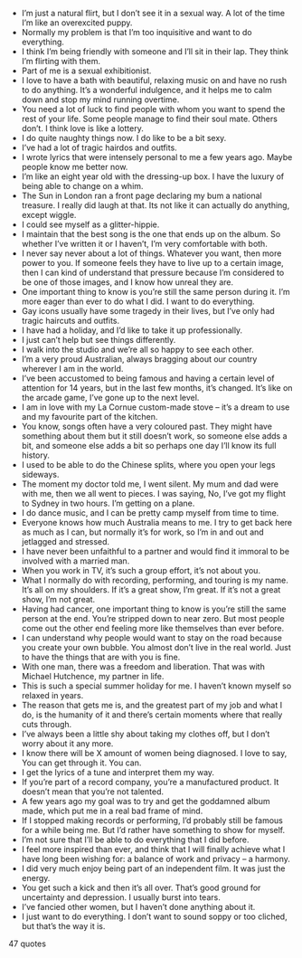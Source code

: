  - I’m just a natural flirt, but I don’t see it in a sexual way. A lot of the time I’m like an overexcited puppy.
 - Normally my problem is that I’m too inquisitive and want to do everything.
 - I think I’m being friendly with someone and I’ll sit in their lap. They think I’m flirting with them.
 - Part of me is a sexual exhibitionist.
 - I love to have a bath with beautiful, relaxing music on and have no rush to do anything. It’s a wonderful indulgence, and it helps me to calm down and stop my mind running overtime.
 - You need a lot of luck to find people with whom you want to spend the rest of your life. Some people manage to find their soul mate. Others don’t. I think love is like a lottery.
 - I do quite naughty things now. I do like to be a bit sexy.
 - I’ve had a lot of tragic hairdos and outfits.
 - I wrote lyrics that were intensely personal to me a few years ago. Maybe people know me better now.
 - I’m like an eight year old with the dressing-up box. I have the luxury of being able to change on a whim.
 - The Sun in London ran a front page declaring my bum a national treasure. I really did laugh at that. Its not like it can actually do anything, except wiggle.
 - I could see myself as a glitter-hippie.
 - I maintain that the best song is the one that ends up on the album. So whether I’ve written it or I haven’t, I’m very comfortable with both.
 - I never say never about a lot of things. Whatever you want, then more power to you. If someone feels they have to live up to a certain image, then I can kind of understand that pressure because I’m considered to be one of those images, and I know how unreal they are.
 - One important thing to know is you’re still the same person during it. I’m more eager than ever to do what I did. I want to do everything.
 - Gay icons usually have some tragedy in their lives, but I’ve only had tragic haircuts and outfits.
 - I have had a holiday, and I’d like to take it up professionally.
 - I just can’t help but see things differently.
 - I walk into the studio and we’re all so happy to see each other.
 - I’m a very proud Australian, always bragging about our country wherever I am in the world.
 - I’ve been accustomed to being famous and having a certain level of attention for 14 years, but in the last few months, it’s changed. It’s like on the arcade game, I’ve gone up to the next level.
 - I am in love with my La Cornue custom-made stove – it’s a dream to use and my favourite part of the kitchen.
 - You know, songs often have a very coloured past. They might have something about them but it still doesn’t work, so someone else adds a bit, and someone else adds a bit so perhaps one day I’ll know its full history.
 - I used to be able to do the Chinese splits, where you open your legs sideways.
 - The moment my doctor told me, I went silent. My mum and dad were with me, then we all went to pieces. I was saying, No, I’ve got my flight to Sydney in two hours. I’m getting on a plane.
 - I do dance music, and I can be pretty camp myself from time to time.
 - Everyone knows how much Australia means to me. I try to get back here as much as I can, but normally it’s for work, so I’m in and out and jetlagged and stressed.
 - I have never been unfaithful to a partner and would find it immoral to be involved with a married man.
 - When you work in TV, it’s such a group effort, it’s not about you.
 - What I normally do with recording, performing, and touring is my name. It’s all on my shoulders. If it’s a great show, I’m great. If it’s not a great show, I’m not great.
 - Having had cancer, one important thing to know is you’re still the same person at the end. You’re stripped down to near zero. But most people come out the other end feeling more like themselves than ever before.
 - I can understand why people would want to stay on the road because you create your own bubble. You almost don’t live in the real world. Just to have the things that are with you is fine.
 - With one man, there was a freedom and liberation. That was with Michael Hutchence, my partner in life.
 - This is such a special summer holiday for me. I haven’t known myself so relaxed in years.
 - The reason that gets me is, and the greatest part of my job and what I do, is the humanity of it and there’s certain moments where that really cuts through.
 - I’ve always been a little shy about taking my clothes off, but I don’t worry about it any more.
 - I know there will be X amount of women being diagnosed. I love to say, You can get through it. You can.
 - I get the lyrics of a tune and interpret them my way.
 - If you’re part of a record company, you’re a manufactured product. It doesn’t mean that you’re not talented.
 - A few years ago my goal was to try and get the goddamned album made, which put me in a real bad frame of mind.
 - If I stopped making records or performing, I’d probably still be famous for a while being me. But I’d rather have something to show for myself.
 - I’m not sure that I’ll be able to do everything that I did before.
 - I feel more inspired than ever, and think that I will finally achieve what I have long been wishing for: a balance of work and privacy – a harmony.
 - I did very much enjoy being part of an independent film. It was just the energy.
 - You get such a kick and then it’s all over. That’s good ground for uncertainty and depression. I usually burst into tears.
 - I’ve fancied other women, but I haven’t done anything about it.
 - I just want to do everything. I don’t want to sound soppy or too cliched, but that’s the way it is.

47 quotes